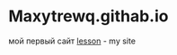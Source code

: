 # Maxytrewq.githab.io


мой первый сайт
[lesson](file:///C:/Users/User/Desktop/Мой%20первый%20сайт.html"sait") - my site
